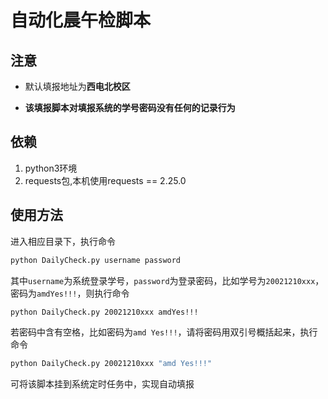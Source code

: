 # 自动化晨午检脚本

## 注意
- 默认填报地址为**西电北校区**

- **该填报脚本对填报系统的学号密码没有任何的记录行为**

## 依赖
1. python3环境
2. requests包,本机使用requests == 2.25.0

## 使用方法
进入相应目录下，执行命令
```bash
python DailyCheck.py username password
```
其中`username`为系统登录学号，`password`为登录密码，比如学号为`20021210xxx`，密码为`amdYes!!!`，则执行命令
```bash
python DailyCheck.py 20021210xxx amdYes!!!
```
若密码中含有空格，比如密码为`amd Yes!!!`，请将密码用双引号概括起来，执行命令
```bash
python DailyCheck.py 20021210xxx "amd Yes!!!"
```
可将该脚本挂到系统定时任务中，实现自动填报
